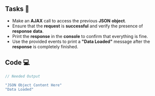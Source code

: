 ## Tasks 🎯

- Make an **AJAX** call to access the previous **JSON** **object**.
- Ensure that the **request** is **successful** and verify the presence of **response** **data**.
- Print the **response** in the **console** to confirm that everything is fine.
- Use the provided events to print a **"Data Loaded"** message after the **response** is completely finished.

## Code 💻

```js
// Needed Output

"JSON Object Content Here"
"Data Loaded"
```
